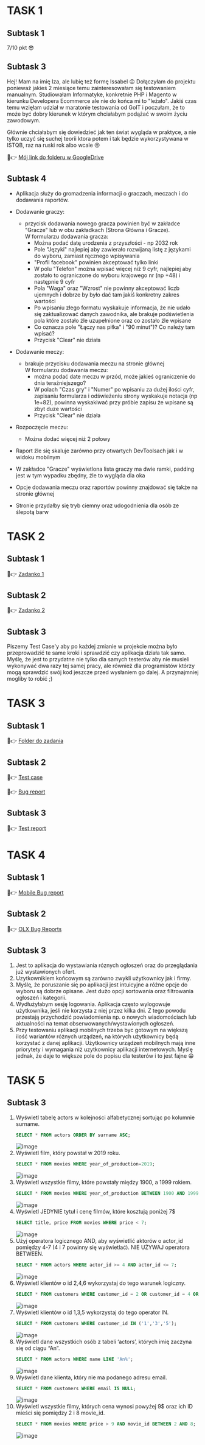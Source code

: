 # TASK 1
## Subtask 1
7/10 pkt 😎
## Subtask 3
Hej! Mam na imię Iza, ale lubię też formę Issabel 😉 Dołączyłam do projektu ponieważ jakieś 2 miesiące temu zainteresowałam się testowaniem manualnym. Studiowałam Informatyke, konkretnie PHP i Magento w kierunku Developera Ecommerce ale nie do końca mi to "leżało". Jakiś czas temu wzięłam udział w maratonie testowania od GoIT i poczułam, że to może być dobry kierunek w którym chciałabym podążać w swoim życiu zawodowym.

Głównie chciałabym się dowiedzieć jak ten świat wygląda w praktyce, a nie tylko uczyć się suchej teorii ktora potem i tak będzie wykorzystywana w ISTQB, raz na ruski rok albo wcale 😜

📎👉 <a href="https://drive.google.com/drive/folders/1HnLv-Wl9ri-DuomHIXAqFkM126pXqJoW?usp=sharing">Mój link do folderu w GoogleDrive</a>

## Subtask 4
* Aplikacja służy do gromadzenia informacji o graczach, meczach i do dodawania raportów.

* Dodawanie graczy: 
    - przycisk dodawania nowego gracza powinien być w zakładce "Gracze" lub w obu zakładkach (Strona Główna i Gracze).  
    W formularzu dodawania gracza:
      - Można podać datę urodzenia z przyszłości - np 2032 rok
      - Pole "Języki" najlepiej aby zawierało rozwijaną listę z językami do wyboru, zamiast ręcznego wpisywania
      - "Profil facebook" powinien akceptować tylko linki
      - W polu "Telefon" można wpisać więcej niż 9 cyfr, najlepiej aby zostało to ograniczone do wyboru krajowego nr (np +48) i następnie 9 cyfr
      - Pola "Waga" oraz "Wzrost" nie powinny akceptować liczb ujemnych i dobrze by było dać tam jakiś konkretny zakres wartości
      - Po wpisaniu złego formatu wyskakuje informacja, że nie udało się zaktualizować danych zawodnika, ale brakuje podświetlenia pola które zostało źle uzupełnione oraz     co zostało źle wpisane
      - Co oznacza pole "Łączy nas piłka" i "90 minut")? Co należy tam wpisać?
      - Przycisk "Clear" nie działa
* Dodawanie meczy:
    - brakuje przycisku dodawania meczu na stronie głównej  
    W formularzu dodawania meczu:
      - można podać date meczu w przód, może jakieś ograniczenie do dnia teraźniejszego?
      - W polach "Czas gry" i "Numer" po wpisaniu za dużej ilości cyfr, zapisaniu formularza i odświeżeniu strony wyskakuje notacja (np 1e+82), powinna wyskakiwać przy próbie zapisu że wpisane są zbyt duze wartości
      - Przycisk "Clear" nie działa
* Rozpoczęcie meczu:
    - Można dodać więcej niż 2 połowy
* Raport źle się skaluje zarówno przy otwartych DevToolsach jak i w widoku mobilnym
* W zakładce "Gracze" wyświetlona lista graczy ma dwie ramki, padding jest w tym wypadku zbędny, źle to wygląda dla oka
* Opcje dodawania meczu oraz raportów powinny znajdować się także na stronie głównej
* Stronie przydałby się tryb ciemny oraz udogodnienia dla osób ze ślepotą barw

# TASK 2

## Subtask 1

📎👉 <a href="https://docs.google.com/spreadsheets/d/1YYV-omBHwfXd2Nbd3gPLC-5eoFfGCombsxRiBuFFWa4/edit?usp=sharing">Zadanko 1</a>

## Subtask 2

📎👉 <a href="https://docs.google.com/spreadsheets/d/1mO2sG1nVOD55XlaCMJivStgHn0kSA8KTPMmdEO4ljZY/edit?usp=sharing">Zadanko 2</a>

## Subtask 3
Piszemy Test Case'y aby po każdej zmianie w projekcie można było przeprowadzić te same kroki i sprawdzić czy aplikacja działa tak samo. Myślę, że jest to przydatne nie tylko dla samych testerów aby nie musieli wykonywać dwa razy tej samej pracy, ale również dla programistów którzy mogą sprawdzić swój kod jeszcze przed wysłaniem go dalej. A przynajmniej mogliby to robić ;)

# TASK 3

## Subtask 1

📎👉 <a href="https://drive.google.com/drive/folders/1D1qdifDkuaBR_XLjWw76bCe12DEEDog7?usp=sharing">Folder do zadania</a>

## Subtask 2

📎👉 <a href="https://docs.google.com/spreadsheets/d/1mO2sG1nVOD55XlaCMJivStgHn0kSA8KTPMmdEO4ljZY/edit?usp=sharing">Test case</a>

📎👉 <a href="https://docs.google.com/spreadsheets/d/1kds9_MwOZCMiJhTvuCZW15Hdr9TIowSmDQOorX0ybb0/edit?usp=sharing">Bug report</a>

## Subtask 3

📎👉 <a href="https://docs.google.com/document/d/1Gu6HebRCrGp9FNibCCU9dV4L6incLgXFBDPDvIshpuk/edit?usp=sharing">Test report</a>

# TASK 4

## Subtask 1

📎👉 <a href="https://docs.google.com/spreadsheets/d/1rEmvnlmlfQOP9lMbGRDrnqdIKBZGE7bIegh1aOfewkM/edit?usp=sharing">Mobile Bug report</a>

## Subtask 2

📎👉 <a href="https://docs.google.com/spreadsheets/d/1D01RFEOdUBrRwOYDSxcmORUKASaRBM1OtcOarzpPBNA/edit?usp=sharing">OLX Bug Reports</a>

## Subtask 3

1. Jest to aplikacja do wystawiania róznych ogłoszeń oraz do przeglądania już wystawionych ofert.
2. Uzytkownikiem końcowym są zarówno zwykli użytkownicy jak i firmy.
3. Myślę, że poruszanie się po aplikacji jest intuicyjne a różne opcje do wyboru są dobrze opisane. Jest dużo opcji sortowania oraz filtrowania ogłoszeń i kategorii.
4. Wydłużyłabym sesję logowania. Aplikacja często wylogowuje użytkownika, jeśli nie korzysta z niej przez kilka dni. Z tego powodu przestają przychodzić powiadomienia np. o nowych wiadomościach lub aktualności na temat obserwowanych/wystawionych ogłoszeń.
5. Przy testowaniu aplikacji mobilnych trzeba byc gotowym na większą ilość wariantów różnych urządzeń, na których użytkownicy będą korzystać z danej aplikacji. Użytkownicy urządzeń mobilnych mają inne priorytety i wymagania niż uzytkownicy aplikacji internetowych. Myślę jednak, że daje to większe pole do popisu dla testerów i to jest fajne 😁

# TASK 5

## Subtask 3

   1. Wyświetl tabelę actors w kolejności alfabetycznej sortując po kolumnie surname.
        ```sql
        SELECT * FROM actors ORDER BY surname ASC;
        ```
        ![image](https://github.com/DrawnGirl/challenge_portfolio_drawngirl/assets/83364852/882a14e2-565c-408f-bf78-52ea658d6d51)
   2. Wyświetl film, który powstał w 2019 roku.
        ```sql
        SELECT * FROM movies WHERE year_of_production=2019;
        ```
        ![image](https://github.com/DrawnGirl/challenge_portfolio_drawngirl/assets/83364852/c9a9c415-e25b-4e30-a105-3c650439fd50)
   3. Wyświetl wszystkie filmy, które powstały między 1900, a 1999 rokiem.
        ```sql
        SELECT * FROM movies WHERE year_of_production BETWEEN 1900 AND 1999;
        ```
        ![image](https://github.com/DrawnGirl/challenge_portfolio_drawngirl/assets/83364852/fa20d008-a655-4ecc-996c-2e05152cf2d9)
   4. Wyświetl JEDYNIE tytuł i cenę filmów, które kosztują poniżej 7$
        ```sql
        SELECT title, price FROM movies WHERE price < 7;
        ```
        ![image](https://github.com/DrawnGirl/challenge_portfolio_drawngirl/assets/83364852/a7306eca-46b4-4809-a37a-db0392de12bc)
   5. Użyj operatora logicznego AND, aby wyświetlić aktorów o actor_id pomiędzy 4-7 (4 i 7 powinny się wyświetlać). NIE UŻYWAJ operatora BETWEEN.
        ```sql
        SELECT * FROM actors WHERE actor_id >= 4 AND actor_id <= 7;
        ```
        ![image](https://github.com/DrawnGirl/challenge_portfolio_drawngirl/assets/83364852/6bf9ea75-f361-4116-a0e2-a950177dbbd6)
   6. Wyświetl klientów o id 2,4,6 wykorzystaj do tego warunek logiczny.
        ```sql
        SELECT * FROM customers WHERE customer_id = 2 OR customer_id = 4 OR customer_id = 6;
        ```
        ![image](https://github.com/DrawnGirl/challenge_portfolio_drawngirl/assets/83364852/bd17437b-3c21-438c-857f-ad73742bc59a)
   7. Wyświetl klientów o id 1,3,5 wykorzystaj do tego operator IN.
        ```sql
        SELECT * FROM customers WHERE customer_id IN ('1','3','5');
        ```
        ![image](https://github.com/DrawnGirl/challenge_portfolio_drawngirl/assets/83364852/762c4d23-cd1a-4a53-8528-69918375209f)
   8. Wyświetl dane wszystkich osób z tabeli ‘actors’, których imię zaczyna się od ciągu “An”.
        ```sql
        SELECT * FROM actors WHERE name LIKE 'An%';
        ```
        ![image](https://github.com/DrawnGirl/challenge_portfolio_drawngirl/assets/83364852/553abe74-8791-4149-b294-c7095ec39cb8)
   9. Wyświetl dane klienta, który nie ma podanego adresu email.
        ```sql
        SELECT * FROM customers WHERE email IS NULL;
        ```
        ![image](https://github.com/DrawnGirl/challenge_portfolio_drawngirl/assets/83364852/e1f91b7a-0d6b-4356-8b22-a8f7542fe168)
   10. Wyświetl wszystkie filmy, których cena wynosi powyżej 9$ oraz ich ID mieści się pomiędzy 2 i 8 movie_id.
        ```sql
        SELECT * FROM movies WHERE price > 9 AND movie_id BETWEEN 2 AND 8;
        ```
        ![image](https://github.com/DrawnGirl/challenge_portfolio_drawngirl/assets/83364852/c712553d-36bd-4d24-a32a-cc37233ff7fd)


